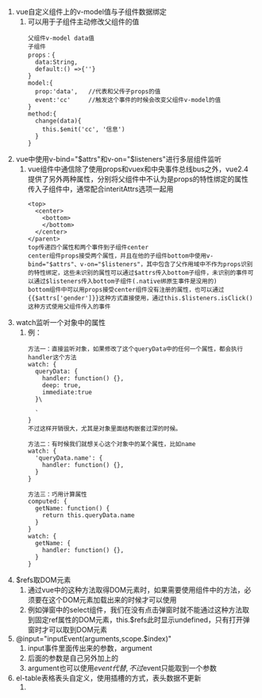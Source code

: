 1. vue自定义组件上的v-model值与子组件数据绑定
   1. 可以用于子组件主动修改父组件的值
      ```
      父组件v-model data值
      子组件
      props：{
        data:String,
        default:() =>{''}
      }
      model:{
        prop:'data',   //代表和父传子props的值
        event:'cc'     //触发这个事件的时候会改变父组件v-model的值
      }
      method:{
        change(data){
          this.$emit('cc', '信息')
        }
      }
      ```
2. vue中使用v-bind="$attrs"和v-on="$listeners"进行多层组件监听
   1. vue组件中通信除了使用props和vuex和中央事件总线bus之外，vue2.4提供了另外两种属性，分别将父组件中不认为是props的特性绑定的属性传入子组件中，通常配合interitAttrs选项一起用
      ```
      <top>
        <center>
          <bottom>
          </bottom>
        </center>
      </parent>
      top传递四个属性和两个事件到子组件center
      center组件props接受两个属性，并且在他的子组件bottom中使用v-bind="$attrs"、v-on="$listeners"，其中包含了父作用域中不作为props识别的特性绑定，这些未识别的属性可以通过$attrs传入bottom子组件，未识别的事件可以通过$listeners传入bottom子组件(.native绑原生事件是没用的)
      bottom组件中可以用props接受center组件没有注册的属性，也可以通过{{$attrs['gender']}}这种方式直接使用，通过this.$listeners.isClick()这种方式使用父组件传入的事件
      ```
3. watch监听一个对象中的属性
   1. 例：
      ```
      方法一：直接监听对象，如果修改了这个queryData中的任何一个属性，都会执行handler这个方法
      watch: {
        queryData: {
          handler: function() {},
          deep: true,
          immediate:true
        }\

        ` 
      }
      不过这样开销很大，尤其是对象里面结构嵌套过深的时候。

      方法二：有时候我们就想关心这个对象中的某个属性，比如name
      watch: {
        'queryData.name': {
          handler: function() {},
        }
      }

      方法三：巧用计算属性
      computed: {
        getName: function() {
          return this.queryData.name
        }
      }
      watch: {
        getName: {
          handler: function() {},
        }
      }
      ```
4. $refs取DOM元素
   1. 通过vue中的这种方法取得DOM元素时，如果需要使用组件中的方法，必须要在这个DOM元素加载出来的时候才可以使用
   2. 例如弹窗中的select组件，我们在没有点击弹窗时就不能通过这种方法取到固定ref属性的DOM元素，this.$refs此时显示undefined，只有打开弹窗时才可以取到DOM元素
5. @input="inputEvent(arguments,scope.$index)"
   1. input事件里面传出来的参数，argument
   2. 后面的参数是自己另外加上的
   3. argument也可以使用$event代替,不过$event只能取到一个参数
6. el-table表格表头自定义，使用插槽的方式，表头数据不更新
   1. <template slot="header" >改成<template #header>
7. 在vue页面文件中使用el-popover组件时，在style标签中设置样式无效。
   1. el-popover的class是el-popover，他比较特别的是,el-popover生成的div不在当前组件之内，甚至不在App.vue组件的div内，他和App.vue组件的div平级，需要设置全局style。
   2. 当不同页面都使用到了el-popover组件，并且样式有区别，在全局设置样式时针对每一个popover-class的名字修改样式即可解决！
8. this.$nextTick(() =>{})
   1. 在我们通过this.$refs取得DOM元素时，可能某些元素还没有加载出来，这时就需要在this.$nextTick中进行处理
9. 父组件接收子组件的值的时候，有时候希望能在接收子组件的值的同时，在将另一个参数传入接收函数中，如下
   ```
   // 子组件 my-button
   <button @click="$emit('click', 'hello')">按钮</button>
   // 父组件
   <my-button @click="clickHandle(arguments, '我是父组件内的数据')"><my-button>
   methods: {
      clickHandle(arguments, parentStr) {
         console.log(arguments[0])
         console.log(parentStr)
      }
   ```
10. el-input-number直接在输入框输入内容v-model的值不会跟着改变
   1. el-input-number组件中直接输入值，然后离开鼠标直接mouseenter其他的button,这个时候要获取v-model的值，发现v-model的值并不会改变
   2. 查elementui的issure发现是因为el-input-number在封装时并没有将直接输入的值赋值给v-model,然后自己细想一下使用@keyup事件把输进去的值在给到v-model.
      ```
      <el-input-number
        v-model.number="choose_quantity"
        @keyup.native="number_change($event)"
      />
      number_change(e) {
      //在输入的时候就要判断只能输入正整数
      e.target.value = e.target.value.replace(/[^0-9]/g, '')
      //   然后在每次keyup时把值赋给v-model
      if (!e.target.value) {
       // 这里给undefined是因为不给值就会默认变为0，不会为空
        this.choose_quantity = undefined
      } else {
        this.choose_quantity = e.target.value
      }
      ```
11. vue中div元素的@contextmenu.prevent="openMenu($event, scope.row, index)" 右键事件
12. vue背景图不要使用background-image，会出现bug，使用下面的方式或者直接用img图片放在div后面
    1. :style="{backgroundImage: 'url(' +color+ ')'}"
    2. color:require('./assets/default.png')
13. 关于组件传值
    1. 父组件向子组件中传值
       1. :apiParams='landIdParams' 和 :apiParams='{a:''}'
    2. 如果在子组件中通过watch监听apiParams，那么第二种情况会一直刷新
14. this.$refs.xxx.selection
   1. 获取table组件多选框中选中的选项
15. vue使用dragstart等方法，实现拖拽排序
    1. 具体使用见roomImg.vue
    2. draggable="true"，使元素可拖拽 
      ```
      <ul class="img-group">
          <li
              class="img-group-item"
              v-for="(i,ind) in goodsDetail"
              draggable="true"
              :data-index="ind"
              @dragstart.stop="dragstart($event,goodsDetail)"
              @dragenter.stop="dragenter"
              @dragover="dragover"
              @dragend="dragend($event,changeSort)"
          >
              <img
                  :src="i"
                  class="pointer"
              >
              <i
                  class="delete-icon"
              ></i>
          </li>
      </ul>
      ```
    3. 把方法提出来做成公共方法使用，命名drag.js
        ```
        export default {
          data() {
              return {
                  currList: [],
                  startIndex: '',
                  enterIndex: '',
              }
          },
          methods: {
            dragstart(e, list) {
                this.currList = list;
                this.startIndex = e.target.getAttribute('data-index') || e.target.parentNode.getAttribute('data-index');
            },
            dragenter(e) {
                this.enterIndex = e.target.getAttribute('data-index') || e.target.parentNode.getAttribute('data-index');
            },
            dragover(e) {

            },
            dragend(e, callback) {
              // 交换位置
              // this.currList[this.enterIndex] = this.currList.splice(this.startIndex, 1, this.currList[this.enterIndex])[0];
              // 按顺序排序
              if (this.enterIndex < this.startIndex) { // 拖动图片到前面
                  this.currList.splice(this.enterIndex, 0, this.currList[this.startIndex]);
                  this.currList.splice(Number(this.startIndex) + 1, 1);
              } else { // 拖动图片到后面
                  this.currList.splice(Number(this.enterIndex) + 1, 0, this.currList[this.startIndex]);
                  this.currList.splice(Number(this.startIndex), 1);
              }
              this.startIndex = '';
              e.preventDefault(); // 设置为可以被拖放
              if (callback) {
                  callback();
              }
            }
          }
        }
        ```
    4. 引入js：import Drag from './drag.js'; mixins: [Drag],
        ```
        <script>
        import Drag from './drag.js';
        export default {
            mixins: [Drag],
            methods: {
                changeSort() {
                    // console.log(this.currList);
                    // 交换位置之后回调
                },
            }
        }
        </script>
        ```